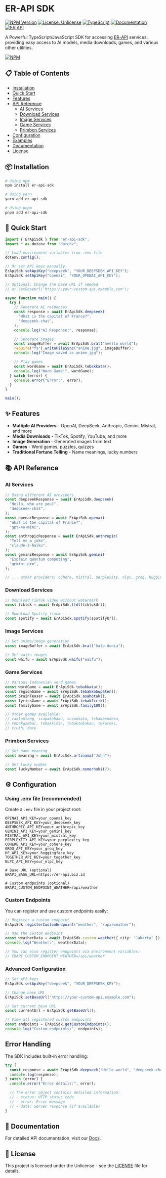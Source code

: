 # ER-API SDK

[![NPM Version](https://img.shields.io/npm/v/er-api-sdk.svg)](https://www.npmjs.com/package/er-api-sdk)
[![License: Unlicense](https://img.shields.io/badge/license-Unlicense-blue.svg)](http://unlicense.org/)
[![TypeScript](https://img.shields.io/badge/TypeScript-4.9%2B-blue)](https://www.typescriptlang.org/)
[![Documentation](https://img.shields.io/badge/docs-TypeDoc-brightgreen)](https://ErBots.github.io/Er-Api-Sdk/)
[![ER API](https://img.shields.io/badge/Er--API-RestApi-%23ffaa00)](https://er-api.biz.id)

A Powerful TypeScript/JavaScript SDK for accessing [ER-API](https://er-api.biz.id) services, providing easy access to AI models, media downloads, games, and various other utilities.

[![NPM](https://nodei.co/npm/er-api-sdk.png)](https://npmjs.org/package/er-api-sdk)

## 📋 Table of Contents

- [Installation](#installation)
- [Quick Start](#quick-start)
- [Features](#features)
- [API Reference](#api-reference)
  - [AI Services](#ai-services)
  - [Download Services](#download-services)
  - [Image Services](#image-services)
  - [Game Services](#game-services)
  - [Primbon Services](#primbon-services)
- [Configuration](#configuration)
- [Examples](#examples)
- [Documentation](#documentation)
- [License](#license)

## 📦 Installation

```bash
# Using npm
npm install er-api-sdk

# Using yarn
yarn add er-api-sdk

# Using pnpm
pnpm add er-api-sdk
```

## 🚀 Quick Start

```typescript
import { ErApiSdk } from "er-api-sdk";
import * as dotenv from "dotenv";

// Load environment variables from .env file
dotenv.config();

// Or set API keys manually
ErApiSdk.setApiKey("deepseek", "YOUR_DEEPSEEK_API_KEY");
ErApiSdk.setApiKey("openai", "YOUR_OPENAI_API_KEY");

// Optional: Change the base URL if needed
// er.setBaseUrl('https://your-custom-api.example.com');

async function main() {
  try {
    // Generate AI responses
    const response = await ErApiSdk.deepseek(
      "What is the capital of France?",
      "deepseek-chat",
    );
    console.log("AI Response:", response);

    // Generate images
    const imageBuffer = await ErApiSdk.brat("heello world");
    require("fs").writeFileSync("anime.jpg", imageBuffer);
    console.log("Image saved as anime.jpg");

    // Play games
    const wordGame = await ErApiSdk.tebakkata();
    console.log("Word Game:", wordGame);
  } catch (error) {
    console.error("Error:", error);
  }
}

main();
```

## ✨ Features

- **Multiple AI Providers** - OpenAI, DeepSeek, Anthropic, Gemini, Mistral, and more
- **Media Downloads** - TikTok, Spotify, YouTube, and more
- **Image Generation** - Generated images from text
- **Games** - Word games, puzzles, quizzes
- **Traditional Fortune Telling** - Name meanings, lucky numbers

## 📚 API Reference

### AI Services

```typescript
// Using different AI providers
const deepseekResponse = await ErApiSdk.deepseek(
  "Hello, who are you?",
  "deepseek-chat",
);
const openaiResponse = await ErApiSdk.openai(
  "What is the capital of France?",
  "gpt-4o-mini",
);
const anthropicResponse = await ErApiSdk.anthropic(
  "Tell me a joke",
  "claude-3-haiku",
);
const geminiResponse = await ErApiSdk.gemini(
  "Explain quantum computing",
  "gemini-pro",
);

// ... other providers: cohere, mistral, perplexity, nlpc, groq, huggingface, together
```

### Download Services

```typescript
// Download TikTok video without watermark
const tiktok = await ErApiSdk.ttdl(tiktokUrl);

// Download Spotify track
const spotify = await ErApiSdk.spotify(spotifyUrl);
```

### Image Services

```typescript
// Get anime/image generation
const imageBuffer = await ErApiSdk.brat("halo dunia");

// Get waifu images
const waifu = await ErApiSdk.waifu("waifu");
```

### Game Services

```typescript
// Various Indonesian word games
const wordGame = await ErApiSdk.tebakkata();
const regionGame = await ErApiSdk.tebakkabupaten();
const brainTeaser = await ErApiSdk.asahotak();
const lyricsGame = await ErApiSdk.tebaklirik();
const familyGame = await ErApiSdk.family100();

// Other games available:
// caklontong, siapakahaku, susunkata, tebakbendera,
// tebakgambar, tebakkimia, tebaktebakan, tekateki,
// truth, dare
```

### Primbon Services

```typescript
// Get name meaning
const meaning = await ErApiSdk.artinama("John");

// Get lucky number
const luckyNumber = await ErApiSdk.nomorhoki(7);
```

## ⚙️ Configuration

### Using .env file (recommended)

Create a `.env` file in your project root:

```
OPENAI_API_KEY=your_openai_key
DEEPSEEK_API_KEY=your_deepseek_key
ANTHROPIC_API_KEY=your_anthropic_key
GEMINI_API_KEY=your_gemini_key
MISTRAL_API_KEY=your_mistral_key
PERPLEXITY_API_KEY=your_perplexity_key
COHERE_API_KEY=your_cohere_key
GROQ_API_KEY=your_groq_key
HF_API_KEY=your_huggingface_key
TOGETHER_API_KEY=your_together_key
NLPC_API_KEY=your_nlpc_key

# Base URL (optional)
ERAPI_BASE_URL=https://er-api.biz.id

# Custom endpoints (optional)
ERAPI_CUSTOM_ENDPOINT_WEATHER=/api/weather
```

### Custom Endpoints

You can register and use custom endpoints easily:

```typescript
// Register a custom endpoint
ErApiSdk.registerCustomEndpoint("weather", "/api/weather");

// Use the custom endpoint
const weatherData = await ErApiSdk.custom.weather({ city: "Jakarta" });
console.log("Weather:", weatherData);

// You can also register endpoints via environment variables:
// ERAPI_CUSTOM_ENDPOINT_WEATHER=/api/weather
```

### Advanced Configuration

```typescript
// Set API keys
ErApiSdk.setApiKey("deepseek", "YOUR_DEEPSEEK_KEY");

// Change base URL
ErApiSdk.setBaseUrl("https://your-custom-api.example.com");

// Get current base URL
const currentUrl = ErApiSdk.getBaseUrl();

// View all registered custom endpoints
const endpoints = ErApiSdk.getCustomEndpoints();
console.log("Custom endpoints:", endpoints);
```

## Error Handling

The SDK includes built-in error handling:

```typescript
try {
  const response = await ErApiSdk.deepseek("Hello world", "deepseek-chat");
  console.log(response);
} catch (error) {
  console.error("Error details:", error);

  // The error object contains detailed information:
  // - status: HTTP status code
  // - error: Error message
  // - data: Server response (if available)
}
```

## 📖 Documentation

For detailed API documentation, visit our [Docs](https://erbots.github.io/Er-Api-Sdk/).

## 📄 License

This project is licensed under the Unlicense - see the [LICENSE](https://github.com/ErBots/Er-Api-SDK) file for details.
